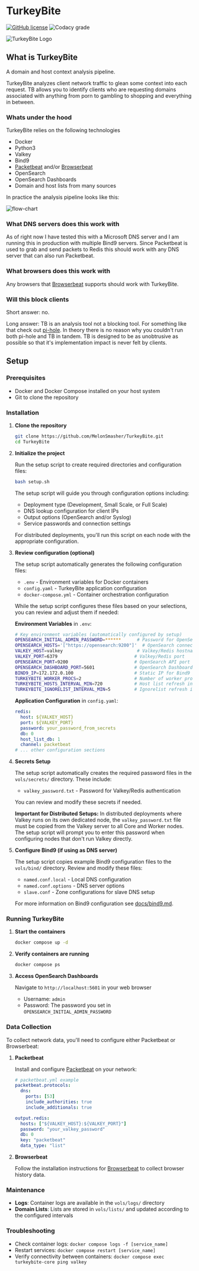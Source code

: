 # TurkeyBite

[![GitHub license](https://img.shields.io/github/license/MelonSmasher/TurkeyBite)](https://github.com/MelonSmasher/TurkeyBite/blob/master/LICENSE)
![Codacy grade](https://img.shields.io/codacy/grade/25d2ad332ca1453cb24aef58f3c10728)

![TurkeyBite Logo](docs/img/turkey_bite_spy.png)

## What is TurkeyBite

A domain and host context analysis pipeline.

TurkeyBite analyzes client network traffic to glean some context into each request. TB allows you to identify clients who are requesting domains associated with anything from porn to gambling to shopping and everything in between.

### Whats under the hood

TurkeyBite relies on the following technologies

*   Docker
*   Python3
*   Valkey
*   Bind9
*   [Packetbeat](https://www.elastic.co/products/beats/packetbeat) and/or [Browserbeat](https://github.com/MelonSmasher/browserbeat)
*   OpenSearch
*   OpenSearch Dashboards
*   Domain and host lists from many sources

In practice the analysis pipeline looks like this:

![flow-chart](docs/img/flow.png)

### What DNS servers does this work with

As of right now I have tested this with a Microsoft DNS server and I am running this in production with multiple Bind9 servers. Since Packetbeat is used to grab and send packets to Redis this should work with any DNS server that can also run Packetbeat.

### What browsers does this work with

Any browsers that [Browserbeat](https://github.com/MelonSmasher/browserbeat) supports should work with TurkeyBite.

### Will this block clients

Short answer: no.

Long answer: TB is an analysis tool not a blocking tool. For something like that check out [pi-hole](https://pi-hole.net/). In theory there is no reason why you couldn't run both pi-hole and TB in tandem. TB is designed to be as unobtrusive as possible so that it's implementation impact is never felt by clients.

## Setup

### Prerequisites

* Docker and Docker Compose installed on your host system
* Git to clone the repository

### Installation

1. **Clone the repository**

   ```bash
   git clone https://github.com/MelonSmasher/TurkeyBite.git
   cd TurkeyBite
   ```

2. **Initialize the project**

   Run the setup script to create required directories and configuration files:

   ```bash
   bash setup.sh
   ```

   The setup script will guide you through configuration options including:
   
   - Deployment type (Development, Small Scale, or Full Scale)
   - DNS lookup configuration for client IPs
   - Output options (OpenSearch and/or Syslog)
   - Service passwords and connection settings
   
   For distributed deployments, you'll run this script on each node with the appropriate configuration.

3. **Review configuration (optional)**

   The setup script automatically generates the following configuration files:

   - `.env` - Environment variables for Docker containers
   - `config.yaml` - TurkeyBite application configuration
   - `docker-compose.yml` - Container orchestration configuration

   While the setup script configures these files based on your selections, you can review and adjust them if needed:

   **Environment Variables** in `.env`:

   ```bash
   # Key environment variables (automatically configured by setup)
   OPENSEARCH_INITIAL_ADMIN_PASSWORD=******      # Password for OpenSearch admin
   OPENSEARCH_HOSTS='["https://opensearch:9200"]'  # OpenSearch connection URL array
   VALKEY_HOST=valkey                            # Valkey/Redis hostname or IP
   VALKEY_PORT=6379                             # Valkey/Redis port
   OPENSEARCH_PORT=9200                         # OpenSearch API port
   OPENSEARCH_DASHBOARD_PORT=5601               # OpenSearch Dashboards port
   BIND9_IP=172.172.0.100                       # Static IP for Bind9 in Docker network
   TURKEYBITE_WORKER_PROCS=2                    # Number of worker processes
   TURKEYBITE_HOSTS_INTERVAL_MIN=720            # Host list refresh interval (minutes)
   TURKEYBITE_IGNORELIST_INTERVAL_MIN=5         # Ignorelist refresh interval (minutes)
   ```
   
   **Application Configuration** in `config.yaml`:

   ```yaml
   redis:
     host: ${VALKEY_HOST}
     port: ${VALKEY_PORT}
     password: your_password_from_secrets
     db: 0
     host_list_db: 1
     channel: packetbeat
   # ... other configuration sections
   ```

4. **Secrets Setup**

   The setup script automatically creates the required password files in the `vols/secrets/` directory. These include:

   - `valkey_password.txt` - Password for Valkey/Redis authentication

   You can review and modify these secrets if needed.

   **Important for Distributed Setups:** In distributed deployments where Valkey runs on its own dedicated node, the `valkey_password.txt` file must be copied from the Valkey server to all Core and Worker nodes. The setup script will prompt you to enter this password when configuring nodes that don't run Valkey directly.

5. **Configure Bind9 (if using as DNS server)**

   The setup script copies example Bind9 configuration files to the `vols/bind/` directory. Review and modify these files:
   
   * `named.conf.local` - Local DNS configuration
   * `named.conf.options` - DNS server options
   * `slave.conf` - Zone configurations for slave DNS setup

   For more information on Bind9 configuration see [docs/bind9.md](docs/bind9.md).

### Running TurkeyBite

1. **Start the containers**

   ```bash
   docker compose up -d
   ```

2. **Verify containers are running**

   ```bash
   docker compose ps
   ```

3. **Access OpenSearch Dashboards**

   Navigate to `http://localhost:5601` in your web browser
   
   * Username: `admin`
   * Password: The password you set in `OPENSEARCH_INITIAL_ADMIN_PASSWORD`

### Data Collection

To collect network data, you'll need to configure either Packetbeat or Browserbeat:

1. **Packetbeat**

   Install and configure [Packetbeat](https://www.elastic.co/products/beats/packetbeat) on your network:

   ```yaml
   # packetbeat.yml example
   packetbeat.protocols:
     dns:
       ports: [53]
       include_authorities: true
       include_additionals: true
   
   output.redis:
     hosts: ["${VALKEY_HOST}:${VALKEY_PORT}"]
     password: "your_valkey_password"
     db: 0
     key: "packetbeat"
     data_type: "list"
   ```

2. **Browserbeat**

   Follow the installation instructions for [Browserbeat](https://github.com/MelonSmasher/browserbeat) to collect browser history data.

### Maintenance

* **Logs**: Container logs are available in the `vols/logs/` directory
* **Domain Lists**: Lists are stored in `vols/lists/` and updated according to the configured intervals

### Troubleshooting

* Check container logs: `docker compose logs -f [service_name]`
* Restart services: `docker compose restart [service_name]`
* Verify connectivity between containers: `docker compose exec turkeybite-core ping valkey`